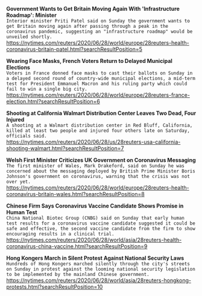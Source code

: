 **Government Wants to Get Britain Moving Again With 'Infrastructure Roadmap': Minister**\
`Interior minister Priti Patel said on Sunday the government wants to get Britain moving again after passing through a peak in the coronavirus pandemic, suggesting an "infrastructure roadmap" would be unveiled shortly. `\
https://nytimes.com/reuters/2020/06/28/world/europe/28reuters-health-coronavirus-britain-patel.html?searchResultPosition=5

**Wearing Face Masks, French Voters Return to Delayed Municipal Elections**\
`Voters in France donned face masks to cast their ballots on Sunday in a delayed second round of country-wide municipal elections, a mid-term test for President Emmanuel Macron and his ruling party which could fail to win a single big city.`\
https://nytimes.com/reuters/2020/06/28/world/europe/28reuters-france-election.html?searchResultPosition=6

**Shooting at California Walmart Distribution Center Leaves Two Dead, Four Injured**\
`A shooting at a Walmart distribution center in Red Bluff, California, killed at least two people and injured four others late on Saturday, officials said.`\
https://nytimes.com/reuters/2020/06/28/us/28reuters-usa-california-shooting-walmart.html?searchResultPosition=7

**Welsh First Minister Criticizes UK Government on Coronavirus Messaging**\
`The first minister of Wales, Mark Drakeford, said on Sunday he was concerned about the messaging deployed by British Prime Minister Boris Johnson's government on coronavirus, warning that the crisis was not over yet.`\
https://nytimes.com/reuters/2020/06/28/world/europe/28reuters-health-coronavirus-britain-wales.html?searchResultPosition=8

**Chinese Firm Says Coronavirus Vaccine Candidate Shows Promise in Human Test**\
`China National Biotec Group (CNBG) said on Sunday that early human test results for a coronavirus vaccine candidate suggested it could be safe and effective, the second vaccine candidate from the firm to show encouraging results in a clinical trial.`\
https://nytimes.com/reuters/2020/06/28/world/asia/28reuters-health-coronavirus-china-vaccine.html?searchResultPosition=9

**Hong Kongers March in Silent Protest Against National Security Laws**\
`Hundreds of Hong Kongers marched silently through the city's streets on Sunday in protest against the looming national security legislation to be implemented by the mainland Chinese government.`\
https://nytimes.com/reuters/2020/06/28/world/asia/28reuters-hongkong-protests.html?searchResultPosition=10

